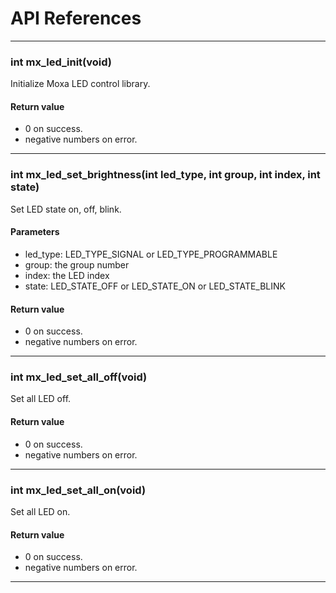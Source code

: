 # API References

---
### int mx_led_init(void)

Initialize Moxa LED control library.

#### Return value
* 0 on success.
* negative numbers on error.

---
### int mx_led_set_brightness(int led_type, int group, int index, int state)

Set LED state on, off, blink.

#### Parameters
* led_type: LED_TYPE_SIGNAL or LED_TYPE_PROGRAMMABLE
* group: the group number
* index: the LED index
* state: LED_STATE_OFF or LED_STATE_ON or LED_STATE_BLINK

#### Return value
* 0 on success.
* negative numbers on error.

---
### int mx_led_set_all_off(void)

Set all LED off.

#### Return value
* 0 on success.
* negative numbers on error.

---
### int mx_led_set_all_on(void)

Set all LED on.

#### Return value
* 0 on success.
* negative numbers on error.

---